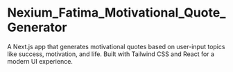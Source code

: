 # Nexium_Fatima_Motivational_Quote_Generator
A Next.js app that generates motivational quotes based on user-input topics like success, motivation, and life. Built with Tailwind CSS and React for a modern UI experience.
